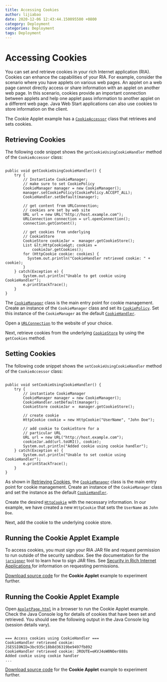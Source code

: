 ```yaml
---
title: Accessing Cookies
author: lijiabao
date: 2020-12-06 12:43:44.150095500 +0800
category: Deployment
categories: Deployment
tags: Deployment
---
```


# Accessing Cookies

You can set and retrieve cookies in your rich Internet application (RIA). Cookies can enhance the capabilities of your RIA. For example, consider the scenario where you have applets on various web pages. An applet on a web page cannot directly access or share information with an applet on another web page. In this scenario, cookies provide an important connection between applets and help one applet pass information to another applet on a different web page. Java Web Start applications can also use cookies to store information on the client.

The Cookie Applet example has a 
[`CookieAccessor`](examples/applet_AccessingCookies/src/CookieAccessor.java ) class that retrieves and sets cookies.

## <a id="retrieving" name="retrieving"></a>Retrieving Cookies

The following code snippet shows the `getCookieUsingCookieHandler` method of the `CookieAccessor` class:

```

public void getCookieUsingCookieHandler() { 
    try {       
        // Instantiate CookieManager;
        // make sure to set CookiePolicy
        CookieManager manager = new CookieManager();
        manager.setCookiePolicy(CookiePolicy.ACCEPT_ALL);
        CookieHandler.setDefault(manager);

        // get content from URLConnection;
        // cookies are set by web site
        URL url = new URL("http://host.example.com");
        URLConnection connection = url.openConnection();
        connection.getContent();

        // get cookies from underlying
        // CookieStore
        CookieStore cookieJar =  manager.getCookieStore();
        List &lt;HttpCookie&gt; cookies =
            cookieJar.getCookies();
        for (HttpCookie cookie: cookies) {
          System.out.println("CookieHandler retrieved cookie: " + cookie);
        }
    } catch(Exception e) {
        System.out.println("Unable to get cookie using CookieHandler");
        e.printStackTrace();
    }
}  

```

The 
[`CookieManager`](https://docs.oracle.com/javase/8/docs/api/java/net/CookieManager.html) class is the main entry point for cookie management. Create an instance of the `CookieManager` class and set its 
[`CookiePolicy`](https://docs.oracle.com/javase/8/docs/api/java/net/CookiePolicy.html). Set this instance of the `CookieManager` as the default 
[`CookieHandler`](https://docs.oracle.com/javase/8/docs/api/java/net/CookieHandler.html).

Open a 
[`URLConnection`](https://docs.oracle.com/javase/8/docs/api/java/net/URLConnection.html) to the website of your choice.

Next, retrieve cookies from the underlying 
[`CookieStore`](https://docs.oracle.com/javase/8/docs/api/java/net/CookieStore.html) by using the `getCookies` method.

## Setting Cookies

The following code snippet shows the `setCookieUsingCookieHandler` method of the `CookieAccessor` class:

```

public void setCookieUsingCookieHandler() {
    try {
        // instantiate CookieManager
        CookieManager manager = new CookieManager();
        CookieHandler.setDefault(manager);
        CookieStore cookieJar =  manager.getCookieStore();

        // create cookie
        HttpCookie cookie = new HttpCookie("UserName", "John Doe");

        // add cookie to CookieStore for a
        // particular URL
        URL url = new URL("http://host.example.com");
        cookieJar.add(url.toURI(), cookie);
        System.out.println("Added cookie using cookie handler");
    } catch(Exception e) {
        System.out.println("Unable to set cookie using CookieHandler");
        e.printStackTrace();
    }
}

```

As shown in [Retrieving Cookies](#retrieving), the 
[`CookieManager`](https://docs.oracle.com/javase/8/docs/api/java/net/CookieManager.html) class is the main entry point for cookie management. Create an instance of the `CookieManager` class and set the instance as the default 
[`CookieHandler`](https://docs.oracle.com/javase/8/docs/api/java/net/CookieHandler.html).

Create the desired 
[`HttpCookie`](https://docs.oracle.com/javase/8/docs/api/java/net/HttpCookie.html) with the necessary information. In our example, we have created a new `HttpCookie` that sets the `UserName` as `John Doe`.

Next, add the cookie to the underlying cookie store.

## Running the Cookie Applet Example

To access cookies, you must sign your RIA JAR file and request permission to run outside of the security sandbox. See the documentation for the 
[`jarsigner`](https://docs.oracle.com/javase/8/docs/technotes/tools/index.html#security) tool to learn how to sign JAR files. See
[Security in Rich Internet Applications ](../doingMoreWithRIA/security.html)for information on requesting permissions. 


[Download source code](examplesIndex.html#AccessingCookies) for the **Cookie Applet** example to experiment further.

## Running the Cookie Applet Example

Open 
[`AppletPage.html`](examples/dist/applet_AccessingCookies/AppletPage.html) in a browser to run the Cookie Applet example. Check the Java Console log for details of cookies that have been set and retrieved. You should see the following output in the Java Console log (session details vary).

```

=== Access cookies using CookieHandler ===
CookieHandler retrieved cookie: JSESSIONID=3bc935c18b8d36319be9497fb892
CookieHandler retrieved cookie: JROUTE=eKVJ4oW0NOer888s
Added cookie using cookie handler
...

```


[Download source code](examplesIndex.html#AccessingCookies) for the **Cookie Applet** example to experiment further.
